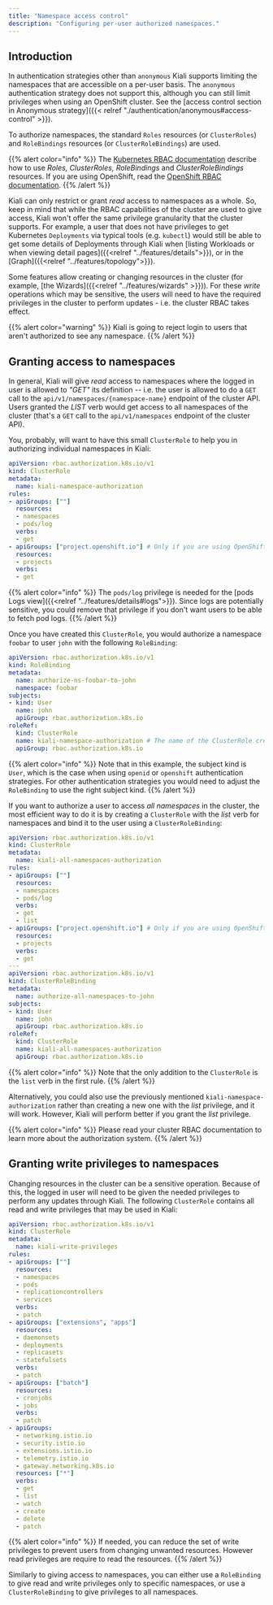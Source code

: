 ```yaml
---
title: "Namespace access control"
description: "Configuring per-user authorized namespaces."
---
```


## Introduction

In authentication strategies other than `anonymous` Kiali supports limiting the
namespaces that are accessible on a per-user basis. The `anonymous`
authentication strategy does not support this, although you can still limit
privileges when using an OpenShift cluster. See the [access control section in
Anonymous strategy]({{< relref "./authentication/anonymous#access-control" >}}).

To authorize namespaces, the standard `Roles` resources (or `ClusterRoles`)
and `RoleBindings` resources (or `ClusterRoleBindings`) are used.

{{% alert color="info" %}}
The [Kubernetes RBAC documentation](https://kubernetes.io/docs/reference/access-authn-authz/rbac/)
describe how to use _Roles, ClusterRoles, RoleBindings_ and _ClusterRoleBindings_
resources. If you are using OpenShift, read the
[OpenShift RBAC documentation](https://docs.openshift.com/container-platform/latest/authentication/using-rbac.html).
{{% /alert %}}

Kiali can only restrict or grant _read_ access to namespaces as a whole. So,
keep in mind that while the RBAC capabilities of the cluster are used to give
access, Kiali won't offer the same privilege granularity that the cluster
supports. For example, a user that does not have privileges to get Kubernetes
`Deployments` via typical tools (e.g. `kubectl`) would still be able to get
some details of Deployments through Kiali when [listing Workloads or when
viewing detail pages]({{<relref "../features/details">}}), or in the
[Graph]({{<relref "../features/topology">}}).

Some features allow creating or changing resources in the cluster (for example,
[the Wizards]({{<relref "../features/wizards" >}})). For these _write_
operations which may be sensitive, the users will need to have the required
privileges in the cluster to perform updates - i.e. the cluster RBAC takes
effect.

{{% alert color="warning" %}}
Kiali is going to reject login to users that aren't authorized to see any namespace.
{{% /alert %}}

## Granting access to namespaces

In general, Kiali will give _read_ access to namespaces where the logged in
user is allowed to _"GET"_ its definition -- i.e. the user is allowed to do a
`GET` call to the `api/v1/namespaces/{namespace-name}` endpoint of the cluster
API. Users granted the _LIST_ verb would get access to all namespaces of the
cluster (that's a `GET` call to the `api/v1/namespaces` endpoint of the cluster
API).

You, probably, will want to have this small `ClusterRole` to help you in
authorizing individual namespaces in Kiali:

```yaml
apiVersion: rbac.authorization.k8s.io/v1
kind: ClusterRole
metadata:
  name: kiali-namespace-authorization
rules:
- apiGroups: [""]
  resources:
  - namespaces
  - pods/log
  verbs:
  - get
- apiGroups: ["project.openshift.io"] # Only if you are using OpenShift
  resources:
  - projects
  verbs:
  - get
``` 

{{% alert color="info" %}}
The `pods/log` privilege is needed for the [pods Logs view]({{<relref "../features/details#logs">}}).
Since logs are potentially sensitive, you could remove that privilege if you
don't want users to be able to fetch pod logs.
{{% /alert %}}

Once you have created this `ClusterRole`, you would authorize a namespace
`foobar` to user `john` with the following `RoleBinding`:

```yaml
apiVersion: rbac.authorization.k8s.io/v1
kind: RoleBinding
metadata:
  name: authorize-ns-foobar-to-john
  namespace: foobar
subjects:
- kind: User
  name: john
  apiGroup: rbac.authorization.k8s.io
roleRef:
  kind: ClusterRole
  name: kiali-namespace-authorization # The name of the ClusterRole created previously
  apiGroup: rbac.authorization.k8s.io
```

{{% alert color="info" %}}
Note that in this example, the subject kind is `User`, which is the case when
using `openid` or `openshift` authentication strategies. For other
authentication strategies you would need to adjust the `RoleBinding` to use the
right subject kind.
{{% /alert %}}

If you want to authorize a user to access _all namespaces_ in the cluster, the
most efficient way to do it is by creating a `ClusterRole` with the _list_ verb
for namespaces and bind it to the user using a `ClusterRoleBinding`:

```yaml
apiVersion: rbac.authorization.k8s.io/v1
kind: ClusterRole
metadata:
  name: kiali-all-namespaces-authorization
rules:
- apiGroups: [""]
  resources:
  - namespaces
  - pods/log
  verbs:
  - get
  - list
- apiGroups: ["project.openshift.io"] # Only if you are using OpenShift
  resources:
  - projects
  verbs:
  - get
---
apiVersion: rbac.authorization.k8s.io/v1
kind: ClusterRoleBinding
metadata:
  name: authorize-all-namespaces-to-john
subjects:
- kind: User
  name: john
  apiGroup: rbac.authorization.k8s.io
roleRef:
  kind: ClusterRole
  name: kiali-all-namespaces-authorization
  apiGroup: rbac.authorization.k8s.io
``` 

{{% alert color="info" %}}
Note that the only addition to the `ClusterRole` is the `list` verb in the first rule.
{{% /alert %}}

Alternatively, you could also use the previously mentioned
`kiali-namespace-authorization` rather than creating a new one with the _list_
privilege, and it will work. However, Kiali will perform better if you grant the
_list_ privilege.

{{% alert color="info" %}}
Please read your cluster RBAC documentation to learn more about the
authorization system.
{{% /alert %}}

## Granting write privileges to namespaces

Changing resources in the cluster can be a sensitive operation. Because of
this, the logged in user will need to be given the needed privileges to perform
any updates through Kiali. The following `ClusterRole` contains all read and write
privileges that may be used in Kiali:

```yaml
apiVersion: rbac.authorization.k8s.io/v1
kind: ClusterRole
metadata:
  name: kiali-write-privileges
rules:
- apiGroups: [""]
  resources:
  - namespaces
  - pods
  - replicationcontrollers
  - services
  verbs:
  - patch
- apiGroups: ["extensions", "apps"]
  resources:
  - daemonsets
  - deployments
  - replicasets
  - statefulsets
  verbs:
  - patch
- apiGroups: ["batch"]
  resources:
  - cronjobs
  - jobs
  verbs:
  - patch
- apiGroups:
  - networking.istio.io
  - security.istio.io
  - extensions.istio.io
  - telemetry.istio.io
  - gateway.networking.k8s.io
  resources: ["*"]
  verbs:
  - get
  - list
  - watch
  - create
  - delete
  - patch
```

{{% alert color="info" %}}
If needed, you can reduce the set of write privileges to prevent users from changing
unwanted resources. However read privileges are require to read the resources.
{{% /alert %}}

Similarly to giving access to namespaces, you can either use a `RoleBinding` to
give read and write privileges only to specific namespaces, or use a
`ClusterRoleBinding` to give privileges to all namespaces.


